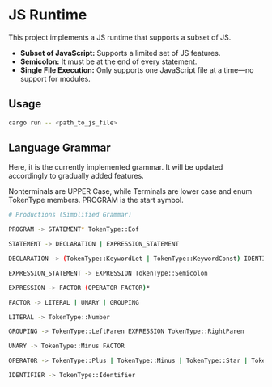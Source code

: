 # JS Runtime

This project implements a JS runtime that supports a subset of JS.

- **Subset of JavaScript:** Supports a limited set of JS features.
- **Semicolon:** It must be at the end of every statement.
- **Single File Execution:** Only supports one JavaScript file at a time—no support for modules.

## Usage
```bash
cargo run -- <path_to_js_file>
```

## Language Grammar

Here, it is the currently implemented grammar. It will be updated accordingly to gradually added features.

Nonterminals are UPPER Case, while Terminals are lower case and enum TokenType members. PROGRAM is the start symbol.


```bash
# Productions (Simplified Grammar)

PROGRAM -> STATEMENT* TokenType::Eof

STATEMENT -> DECLARATION | EXPRESSION_STATEMENT

DECLARATION -> (TokenType::KeywordLet | TokenType::KeywordConst) IDENTIFIER (TokenType::Equals EXPRESSION)? TokenType::Semicolon

EXPRESSION_STATEMENT -> EXPRESSION TokenType::Semicolon

EXPRESSION -> FACTOR (OPERATOR FACTOR)*

FACTOR -> LITERAL | UNARY | GROUPING

LITERAL -> TokenType::Number

GROUPING -> TokenType::LeftParen EXPRESSION TokenType::RightParen

UNARY -> TokenType::Minus FACTOR 

OPERATOR -> TokenType::Plus | TokenType::Minus | TokenType::Star | TokenType::Slash

IDENTIFIER -> TokenType::Identifier
```